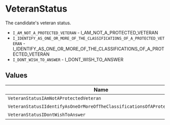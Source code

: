 # VeteranStatus

The candidate's veteran status.

* `I_AM_NOT_A_PROTECTED_VETERAN` - I_AM_NOT_A_PROTECTED_VETERAN
* `I_IDENTIFY_AS_ONE_OR_MORE_OF_THE_CLASSIFICATIONS_OF_A_PROTECTED_VETERAN` - I_IDENTIFY_AS_ONE_OR_MORE_OF_THE_CLASSIFICATIONS_OF_A_PROTECTED_VETERAN
* `I_DONT_WISH_TO_ANSWER` - I_DONT_WISH_TO_ANSWER


## Values

| Name                                                                       | Value                                                                      |
| -------------------------------------------------------------------------- | -------------------------------------------------------------------------- |
| `VeteranStatusIAmNotAProtectedVeteran`                                     | I_AM_NOT_A_PROTECTED_VETERAN                                               |
| `VeteranStatusIIdentifyAsOneOrMoreOfTheClassificationsOfAProtectedVeteran` | I_IDENTIFY_AS_ONE_OR_MORE_OF_THE_CLASSIFICATIONS_OF_A_PROTECTED_VETERAN    |
| `VeteranStatusIDontWishToAnswer`                                           | I_DONT_WISH_TO_ANSWER                                                      |